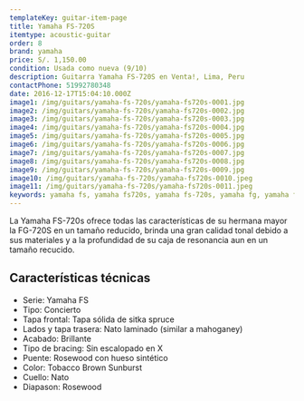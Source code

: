 ```yaml
---
templateKey: guitar-item-page
title: Yamaha FS-720S
itemtype: acoustic-guitar
order: 8
brand: yamaha
price: S/. 1,150.00
condition: Usada como nueva (9/10)
description: Guitarra Yamaha FS-720S en Venta!, Lima, Peru
contactPhone: 51992780348
date: 2016-12-17T15:04:10.000Z
image1: /img/guitars/yamaha-fs-720s/yamaha-fs720s-0001.jpg
image2: /img/guitars/yamaha-fs-720s/yamaha-fs720s-0002.jpg
image3: /img/guitars/yamaha-fs-720s/yamaha-fs720s-0003.jpg
image4: /img/guitars/yamaha-fs-720s/yamaha-fs720s-0004.jpg
image5: /img/guitars/yamaha-fs-720s/yamaha-fs720s-0005.jpg
image6: /img/guitars/yamaha-fs-720s/yamaha-fs720s-0006.jpg
image7: /img/guitars/yamaha-fs-720s/yamaha-fs720s-0007.jpg
image8: /img/guitars/yamaha-fs-720s/yamaha-fs720s-0008.jpg
image9: /img/guitars/yamaha-fs-720s/yamaha-fs720s-0009.jpg
image10: /img/guitars/yamaha-fs-720s/yamaha-fs720s-0010.jpeg
image11: /img/guitars/yamaha-fs-720s/yamaha-fs720s-0011.jpeg
keywords: yamaha fs, yamaha fs720s, yamaha fs-720s, yamaha fg, yamaha fg720s, yamaha fg-720s
---
```


La Yamaha FS-720s ofrece todas las características de su hermana mayor la FG-720S en un tamaño reducido, brinda una gran calidad tonal debido a sus materiales y a la profundidad de su caja de resonancia aun en un tamaño recucido.

## Características técnicas

* Serie: Yamaha FS
* Tipo: Concierto
* Tapa frontal: Tapa sólida de sitka spruce
* Lados y tapa trasera: Nato laminado (similar a mahoganey)
* Acabado: Brillante
* Tipo de bracing: Sin escalopado en X
* Puente: Rosewood con hueso sintético
* Color: Tobacco Brown Sunburst
* Cuello: Nato
* Diapason: Rosewood
